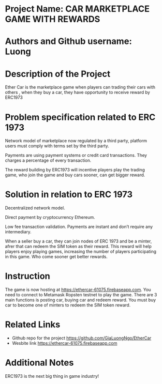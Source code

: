 # Project Name:  CAR MARKETPLACE GAME WITH REWARDS

# Authors and Github username: Luong

# Description of the Project 

Ether Car is the marketplace game when players can trading their cars with others , when they buy a car, they have opportunity to receive reward by ERC1973

# Problem specification related to ERC 1973

Network model of marketplace now regulated by a third party, platform users must comply with terms set by the third party.

Payments are using payment systems or credit card transactions. They charges a percentage of every transaction.

The reward building by ERC1973 will incentive players play the trading game, who join the game and buy cars sooner, can get bigger reward.

# Solution in relation to ERC 1973 

Decentralized network model.

Direct payment by cryptocurrency Ethereum.

Low fee transaction validation. Payments are instant and don’t require any intermediary.

When a seller buy a car, they can join nodes of ERC 1973 and be a minter, afrer that can redeem the SIM token as their reward. This reward will help players enjoy playing games, increasing the number of players participating in this game. Who come sooner get better rewards.

# Instruction

The game is now hosting at https://ethercar-61075.firebaseapp.com.
You need to connect to Metamask Ropsten testnet to play the game.
There are 3 main functions is posting car, buying car and redeem reward.
You must buy car to become one of minters to redeem the SIM token reward.

# Related Links

* Github repo for the project https://github.com/GiaLuongNgo/EtherCar
* Wesbite link https://ethercar-61075.firebaseapp.com

# Additional Notes 

 ERC1973 is the next big thing in game industry!
